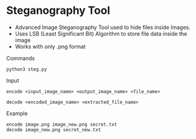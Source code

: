 # Steganography Tool

* Advanced Image Steganography Tool used to hide files inside Images.
* Uses LSB (Least Significant Bit) Algorithm to store file data inside the image
* Works with only .png format

Commands
```
python3 steg.py
```
Input
```
encode <input_image_name> <output_image_name> <file_name>

decode <encoded_image_name> <extracted_file_name>
```
Example
```
encode image.png image_new.png secret.txt
decode image_new.png secret_new.txt
```